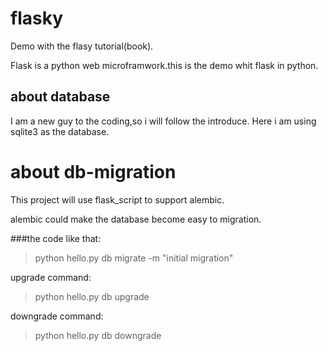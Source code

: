 # flasky
Demo with the flasy tutorial(book).

Flask is a python web microframwork.this is the demo whit flask in python.

## about database
I am a new guy to the coding,so i will follow the introduce.
Here i am using sqlite3 as the database.

# about db-migration
This project will use flask_script to support alembic.

alembic could make the database become easy to migration.

###the code like that:
>python hello.py db migrate -m "initial migration"

upgrade command:
>python hello.py db upgrade

downgrade command:
>python hello.py db downgrade 


